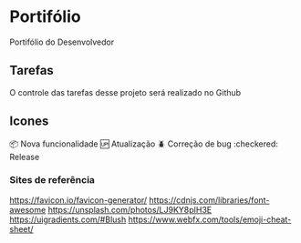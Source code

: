 # Portifólio
Portifólio do Desenvolvedor

## Tarefas

O controle das tarefas desse projeto será realizado no Github

## Icones

:package: Nova funcionalidade
:up: Atualização
:beetle: Correção de bug
:checkered: Release

### Sites de referência

https://favicon.io/favicon-generator/
https://cdnjs.com/libraries/font-awesome
https://unsplash.com/photos/LJ9KY8pIH3E
https://uigradients.com/#Blush
https://www.webfx.com/tools/emoji-cheat-sheet/

